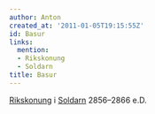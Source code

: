 ```yaml
---
author: Anton
created_at: '2011-01-05T19:15:55Z'
id: Basur
links:
  mention:
  - Rikskonung
  - Soldarn
title: Basur
---
```


[Rikskonung] i [Soldarn] 2856–2866 e.D.

  [Rikskonung]: Rikskonung
  [Soldarn]: Soldarn
